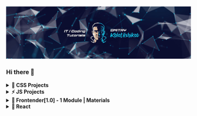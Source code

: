 ![image](Cover_DK_Youtube_thin.jpg)

### Hi there 👋

<details><summary><b>🌱 CSS Projects</b></summary>
  <ul>
    <li><a href="https://github.com/DmitryKolotilshikov/simple-tabs">Simple tabs</a></li>
    <li><a href="https://github.com/DmitryKolotilshikov/3d_cards">3D Cards (flip cards)</a></li>
  </ul>
</details>

<details><summary><b>⚡ JS Projects</b></summary>  
  <ul>
    <li><a href="https://github.com/DmitryKolotilshikov/todo-app-simple-ver1">TODO App (super simple)</a></li>
    <li><a href="https://github.com/DmitryKolotilshikov/todo-app-func">TODO App (advanced) | variant 1</a></li>
    <li><a href="https://github.com/DmitryKolotilshikov/todo-app-advanced-ver2">TODO App (advanced) | variant 2</a></li>
    <li><a href="https://github.com/DmitryKolotilshikov/todo-application-mvc">TODO application MVC (Model View Controller)</a></li>
    <li><a href="https://github.com/DmitryKolotilshikov/todo-app-oop">TODO App (OOP style)</a></li>
    <li><a href="https://github.com/DmitryKolotilshikov/calendar">Calendar App (advanced) | Календарь</a></li>
    <li><a href="https://github.com/DmitryKolotilshikov/trello-desks-todo-app">Trello TODO App (OOP style)</a></li>
    <li><a href="https://github.com/DmitryKolotilshikov/img_parse">Image uploading and previewing</a></li>
    <li><a href="https://github.com/DmitryKolotilshikov/dice_game">Dice game App | Игра в кости</a></li>
    <li><a href="https://github.com/DmitryKolotilshikov/simple-image-slider">Image Slider | Адаптивный слайдер</a></li>
    <li><a href="https://github.com/DmitryKolotilshikov/crud-user-management-app">CRUD | USERS Management App</a></li>
    <li><a href="https://github.com/DmitryKolotilshikov/github-user-search-app">GitHub User Search App | Поиск пользователей GitHub</a></li>
    <li><a href="https://github.com/DmitryKolotilshikov/exchange-rates-app">Exchange Rates App | Курсы валют</a></li>
  </ul>  
</details>

<details><summary><b>💎 Frontender[1.0] - 1 Module | Materials</b></summary>  
  <ul>
    <li><a href="https://youtube.com/playlist?list=PLV9lBwGQ2FU1VOctyWifetyMMC-OTJ51e&feature=shared">----- 1 Module Playlist | Плейлист 1 Модуля | YouTube -----</a></li>
    <li><a href="https://github.com/DmitryKolotilshikov/cv_page_frontender">Level 0 | CV Landing Page --> HTML & CSS</a></li>
    <li><a href="https://github.com/DmitryKolotilshikov/aivazovski_page">Level 1 | Aivazovski Landing Page --> level 0 + Flexbox & SVG Sprites & Mobile view & Mob Nav Menu & Accessibility & Git</a></li>
    <li><a href="https://github.com/DmitryKolotilshikov/alivio_page">Level 2 | Alivio Landing Page -->  level 1 + БЭМ </a></li>
    <li><a href="https://github.com/DmitryKolotilshikov/langing_live_streaming">Level 3 | Live Streaming Landing Page --> level 2 + CSS Grid & GIT Command line & SASS & SCSS & Parcel & NPM</a></li>
    <li><a href="https://github.com/DmitryKolotilshikov/FE_1.0_SASS">82-83 уроки: Препроцессоры SASS/SCSS + Parcel + NPM</a></li>
  </ul>  
</details>

<details><summary><b>🧿 React </b></summary>  
  <ul>
    <li><a href="https://github.com/DmitryKolotilshikov/react_19_updates">React 19 Updates | Обзор, Примеры кода, мини Quiz приложение</a></li>
  </ul>  
</details>

